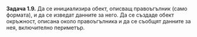 **Задача 1.9.** Да се инициализира обект, описващ правоъгълник (само формата), и да се изведат данните за него. Да се създаде обект окръжност, описана около правоъгълника и да се съобщят данните за нея, включително периметър.